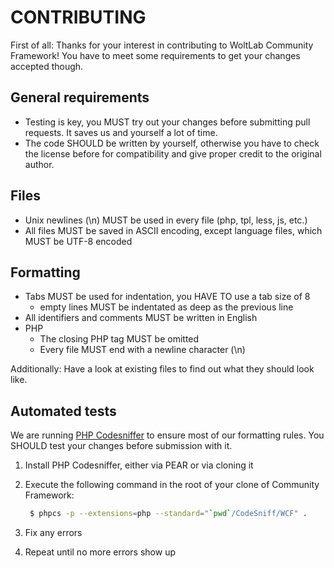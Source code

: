 CONTRIBUTING
============

First of all: Thanks for your interest in contributing to WoltLab Community Framework! You have to meet some requirements to get your changes accepted though.

General requirements
--------------------
- Testing is key, you MUST try out your changes before submitting pull requests. It saves us and yourself a lot of time.
- The code SHOULD be written by yourself, otherwise you have to check the license before for compatibility and give proper credit to the original author.

Files
-----
- Unix newlines (\n) MUST be used in every file (php, tpl, less, js, etc.)
- All files MUST be saved in ASCII encoding, except language files, which MUST be UTF-8 encoded

Formatting
----------
- Tabs MUST be used for indentation, you HAVE TO use a tab size of 8
    - empty lines MUST be indentated as deep as the previous line
- All identifiers and comments MUST be written in English
- PHP
    - The closing PHP tag MUST be omitted
    - Every file MUST end with a newline character (\n)

Additionally: Have a look at existing files to find out what they should look like.

Automated tests
---------------
We are running [PHP Codesniffer](https://github.com/squizlabs/PHP_CodeSniffer) to ensure most of our formatting rules. You SHOULD test your changes before submission with it.

1. Install PHP Codesniffer, either via PEAR or via cloning it
2. Execute the following command in the root of your clone of Community Framework:

   ```sh
    $ phpcs -p --extensions=php --standard="`pwd`/CodeSniff/WCF" .
   ```
3. Fix any errors
4. Repeat until no more errors show up
